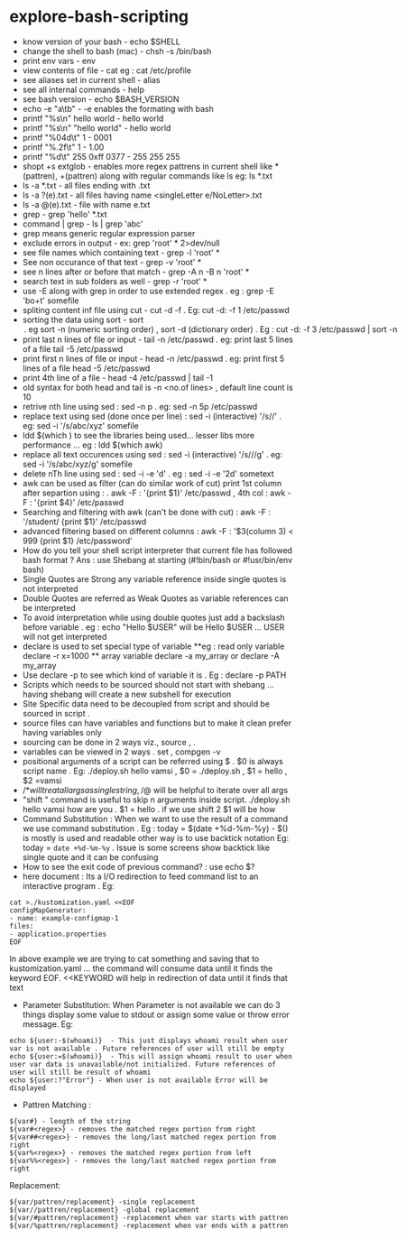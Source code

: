 # explore-bash-scripting
  * know version of your bash - echo $SHELL
  * change the shell to bash (mac) - chsh -s /bin/bash
  * print env vars - env
  * view contents of file - cat <filePath> eg : cat /etc/profile
  * see aliases set in current shell - alias
  * see all internal commands - help
  * see bash version - echo $BASH_VERSION
  * echo -e "a\tb" - -e enables the formating with bash
  * printf "%s\n" hello world - hello <newline> world
  * printf "%s\n" "hello world" - hello world
  * printf "%04d\t" 1 - 0001
  * printf "%.2f\t" 1 - 1.00
  * printf "%d\t" 255 0xff 0377 - 255  255  255
  * shopt +s extglob - enables more regex pattrens in current shell like *(pattren), +(pattren) along with regular commands like ls eg: ls *.txt
  * ls -a *.txt - all files ending with .txt
  * ls -a ?(e).txt - all files having name <singleLetter e/NoLetter>.txt
  * ls -a @(e).txt - file with name e.txt
  * grep <textInSingleQuotes> <fileNameOrPattren> - grep 'hello' *.txt
  * command | grep <textOrPattren> - ls | grep 'abc'
  * grep means generic regular expression parser
  * exclude errors in output - ex: grep 'root' * 2>dev/null  
  * see file names which containing text - grep -l 'root' *
  * See non occurance of that text - grep -v 'root' *
  * see n lines after or before that match - grep -A n -B n 'root' *
  * search text in sub folders as well - grep -r 'root' *
  * use -E along with grep in order to use extended regex . eg :  grep -E 'bo+t' somefile
  * spliting content inf file using cut - cut -d<charToSplit> -f <nTh Column After cutting> <fileName> . Eg: cut -d: -f 1 /etc/passwd
  * sorting the data using sort - sort <option> . eg sort -n (numeric sorting order) , sort -d (dictionary order) . Eg : cut -d: -f 3 /etc/passwd | sort -n
  * print last n lines of file or input - tail -n /etc/passwd . eg: print last 5 lines of a file tail -5 /etc/passwd
  * print first n lines of file or input - head -n /etc/passwd . eg: print first 5 lines of a file head -5 /etc/passwd
  * print 4th line of a file  - head -4 /etc/passwd | tail -1 
  * old syntax for both head and tail is <command> -n <no.of lines> <fileName> , default line count is 10
  * retrive nth line using sed : sed -n <n>p <fileName> . eg: sed -n 5p /etc/passwd
  * replace text using sed (done once per line) : sed -i (interactive) '/s/<toBeReplaced>/<replacement>' <fileName> . eg: sed -i '/s/abc/xyz' somefile
  * ldd $(which <cmd>) to see the libraries being used... lesser libs more performance ... eg : ldd $(which awk)
  * replace all text occurences using sed : sed -i (interactive) '/s/<toBeReplaced>/<replacement>/g' <fileName> . eg: sed -i '/s/abc/xyz/g' somefile
  * delete nTh line using sed :  sed -i -e '<n>d' <fileName> . eg : sed -i -e '2d' sometext
  * awk can be used as filter (can do similar work of cut) print 1st column after separtion using : . awk -F : '{print $1}' /etc/passwd , 4th col : awk -F : '{print $4}' /etc/passwd
  * Searching and filtering with awk (can't be done with cut) : awk -F : '/student/ {print $1}' /etc/passwd 
  * advanced filtering based on different columns : awk -F : '$3(column 3) < 999 {print $1} /etc/password'
  * How do you tell your shell script interpreter that current file has followed bash format ? Ans : use Shebang at starting (#!bin/bash or #!usr/bin/env bash)
  * Single Quotes are Strong any variable reference inside single quotes is not interpreted
  * Double Quotes are referred as Weak Quotes as variable references can be interpreted
  * To avoid interpretation while using double quotes just add a backslash before variable . eg : echo "Hello \$USER" will be Hello $USER ... USER will not get interpreted 
  * declare is used to set special type of variable
      **eg :  read only variable declare -r x=1000 
      ** array variable declare -a my_array or declare -A my_array
  * Use declare -p to see which kind of variable it is . Eg : declare -p PATH 
  * Scripts which needs to be sourced should not start with shebang ... having shebang will create a new subshell for execution 
  * Site Specific data need to be decoupled from script and should be sourced in script .
  * source files can have variables and functions but to make it clean prefer having variables only
  * sourcing can be done in 2 ways viz., source <file> , . <file>
  * variables can be viewed in 2 ways . set , compgen -v
  * positional arguments of a script can be referred using $<position> . $0 is always script name . Eg: ./deploy.sh hello vamsi , $0 = ./deploy.sh , $1 = hello , $2 =vamsi 
  * /$* will treat all args as single string , /$@ will be helpful to iterate over all args
  * "shift <n>" command is useful to skip n arguments inside script.   ./deploy.sh hello vamsi how are you . $1 = hello . if we use shift 2 $1 will be how
  * Command Substitution : When we want to use the result of a command we use command substitution . Eg : today = $(date +%d-%m-%y) - $() is mostly is used and readable other way is to use backtick notation Eg: today = `date +%d-%m-%y` . Issue is some screens show backtick like single quote and it can be confusing
  * How to see the exit code of previous command? : use echo $?
  * here document : Its a I/O redirection to feed command list to an interactive program  .  Eg:
   ```
   cat >./kustomization.yaml <<EOF 
configMapGenerator:
- name: example-configmap-1
  files:
  - application.properties
EOF
   ```
   In above example we are trying to cat something and saving that to kustomization.yaml ... the command will consume data until it finds the keyword EOF. <<KEYWORD will help in redirection of data until it finds that text
   
   * Parameter Substitution: When Parameter is not available we can do 3 things display some value to stdout or assign some value or throw error message. Eg: 
   ```
   echo ${user:-$(whoami)}  - This just displays whoami result when user var is not available . Future references of user will still be empty
   echo ${user:=$(whoami)}  - This will assign whoami result to user when user var data is unavailable/not initialized. Future references of user will still be result of whoami
   echo ${user:?"Error"} - When user is not available Error will be displayed
   ```
   
   * Pattren Matching :
   ```
   ${var#} - length of the string
   ${var#<regex>} - removes the matched regex portion from right
   ${var##<regex>} - removes the long/last matched regex portion from right
   ${var%<regex>} - removes the matched regex portion from left
   ${var%%<regex>} - removes the long/last matched regex portion from right
   ```
   Replacement:
   ```
   ${var/pattren/replacement} -single replacement
   ${var//pattren/replacement} -global replacement
   ${var/#pattren/replacement} -replacement when var starts with pattren
   ${var/%pattren/replacement} -replacement when var ends with a pattren
   ```

   
  

 
